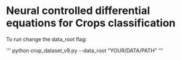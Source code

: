 # Neural controlled differential equations for Crops classification

To run change the data_root flag: 

''' python crop_dataset_v9.py --data_root "YOUR/DATA/PATH" '''
